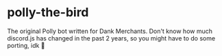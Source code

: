 # polly-the-bird
The original Polly bot written for Dank Merchants. Don't know how much discord.js has changed in the past 2 years, so you might have to do some porting, idk 🤷
